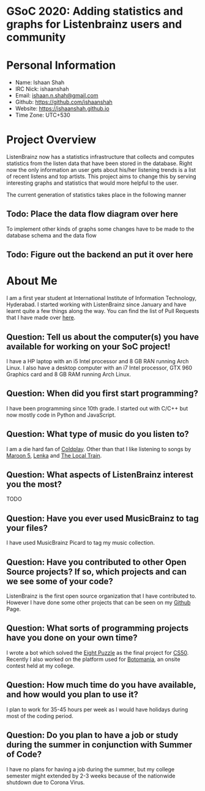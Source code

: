# GSoC 2020: Adding statistics and graphs for Listenbrainz users and community

# Personal Information
- Name: Ishaan Shah
- IRC Nick: ishaanshah
- Email: ishaan.n.shah@gmail.com
- Github: https://github.com/ishaanshah
- Website: https://ishaanshah.github.io
- Time Zone: UTC+530

# Project Overview
ListenBrainz now has a statistics infrastructure that collects and computes statistics from the listen data that have been stored in the database. Right now the only information an user gets about his/her listening trends is a list of recent listens and top artists. This project aims to change this by serving interesting graphs and statistics that would more helpful to the user.

The current generation of statistics takes place in the following manner
## Todo: Place the data flow diagram over here

To implement other kinds of graphs some changes have to be made to the database schema and the data flow
## Todo: Figure out the backend an put it over here

# About Me
I am a first year student at International Institute of Information Technology, Hyderabad. I started working with ListenBrainz since January and have learnt quite a few things along the way. You can find the list of Pull Requests that I have made over [here](https://github.com/metabrainz/listenbrainz-server/pulls?q=author%3Aishaanshah).

## Question: Tell us about the computer(s) you have available for working on your SoC project!
I have a HP laptop with an i5 Intel processor and 8 GB RAN running Arch Linux. I also have a desktop computer with an i7 Intel processor, GTX 960 Graphics card and 8 GB RAM running Arch Linux.

## Question: When did you first start programming?
I have been programming since 10th grade. I started out with C/C++ but now mostly code in Python and JavaScript.

## Question: What type of music do you listen to?
I am a die hard fan of [Coldplay](https://www.coldplay.com). Other than that I like listening to songs by [Maroon 5](https://maroon5.com), [Lenka](https://lenkamusic.com) and [The Local Train](https://www.facebook.com/TheLocalTrain/).

## Question: What aspects of ListenBrainz interest you the most?
TODO

## Question: Have you ever used MusicBrainz to tag your files?
I have used MusicBrainz Picard to tag my music collection.

## Question: Have you contributed to other Open Source projects? If so, which projects and can we see some of your code?
ListenBrainz is the first open source organization that I have contributed to. However I have done some other projects that can be seen on my [Github](https://github.com/ishaanshah) Page.

## Question: What sorts of programming projects have you done on your own time?
I wrote a bot which solved the [Eight Puzzle](https://github.com/ishaanshah/Eight-Solver) as the final project for [CS50](cs50.harvard.edu). Recently I also worked on the platform used for [Botomania](https://github.com/arpan-dasgupta/botomania-felicity-2020), an onsite contest held at my college.

## Question: How much time do you have available, and how would you plan to use it?
I plan to work for 35-45 hours per week as I would have holidays during most of the coding period.

## Question: Do you plan to have a job or study during the summer in conjunction with Summer of Code?
I have no plans for having a job during the summer, but my college semester might extended by 2-3 weeks because of the nationwide shutdown due to Corona Virus.
